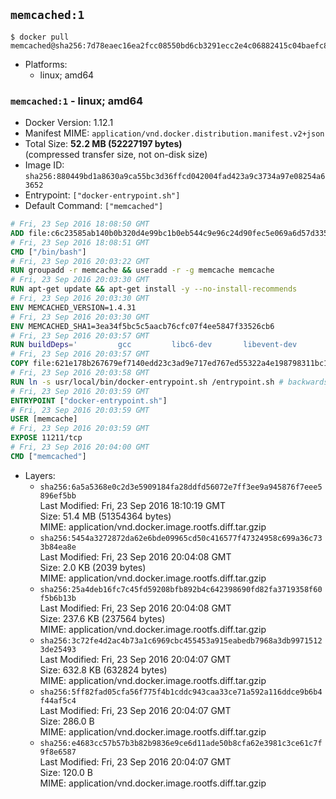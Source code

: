 ## `memcached:1`

```console
$ docker pull memcached@sha256:7d78eaec16ea2fcc08550bd6cb3291ecc2e4c06882415c04baefc837c53bc58a
```

-	Platforms:
	-	linux; amd64

### `memcached:1` - linux; amd64

-	Docker Version: 1.12.1
-	Manifest MIME: `application/vnd.docker.distribution.manifest.v2+json`
-	Total Size: **52.2 MB (52227197 bytes)**  
	(compressed transfer size, not on-disk size)
-	Image ID: `sha256:880449bd1a8630a9ca55bc3d36ffcd042004fad423a9c3734a97e08254a63652`
-	Entrypoint: `["docker-entrypoint.sh"]`
-	Default Command: `["memcached"]`

```dockerfile
# Fri, 23 Sep 2016 18:08:50 GMT
ADD file:c6c23585ab140b0b320d4e99bc1b0eb544c9e96c24d90fec5e069a6d57d335ca in / 
# Fri, 23 Sep 2016 18:08:51 GMT
CMD ["/bin/bash"]
# Fri, 23 Sep 2016 20:03:22 GMT
RUN groupadd -r memcache && useradd -r -g memcache memcache
# Fri, 23 Sep 2016 20:03:30 GMT
RUN apt-get update && apt-get install -y --no-install-recommends 		libevent-2.0-5 	&& rm -rf /var/lib/apt/lists/*
# Fri, 23 Sep 2016 20:03:30 GMT
ENV MEMCACHED_VERSION=1.4.31
# Fri, 23 Sep 2016 20:03:30 GMT
ENV MEMCACHED_SHA1=3ea34f5bc5c5aacb76cfc07f4ee5847f33526cb6
# Fri, 23 Sep 2016 20:03:57 GMT
RUN buildDeps=' 		gcc 		libc6-dev 		libevent-dev 		make 		perl 		wget 	' 	&& set -x 	&& apt-get update && apt-get install -y $buildDeps --no-install-recommends 	&& rm -rf /var/lib/apt/lists/* 	&& wget -O memcached.tar.gz "http://memcached.org/files/memcached-$MEMCACHED_VERSION.tar.gz" 	&& echo "$MEMCACHED_SHA1  memcached.tar.gz" | sha1sum -c - 	&& mkdir -p /usr/src/memcached 	&& tar -xzf memcached.tar.gz -C /usr/src/memcached --strip-components=1 	&& rm memcached.tar.gz 	&& cd /usr/src/memcached 	&& ./configure 	&& make -j$(nproc) 	&& make install 	&& cd / && rm -rf /usr/src/memcached 	&& apt-get purge -y --auto-remove $buildDeps
# Fri, 23 Sep 2016 20:03:57 GMT
COPY file:621e178b267679ef7140edd23c3ad9e717ed767ed55322a4e198798311bc1d36 in /usr/local/bin/ 
# Fri, 23 Sep 2016 20:03:58 GMT
RUN ln -s usr/local/bin/docker-entrypoint.sh /entrypoint.sh # backwards compat
# Fri, 23 Sep 2016 20:03:59 GMT
ENTRYPOINT ["docker-entrypoint.sh"]
# Fri, 23 Sep 2016 20:03:59 GMT
USER [memcache]
# Fri, 23 Sep 2016 20:03:59 GMT
EXPOSE 11211/tcp
# Fri, 23 Sep 2016 20:04:00 GMT
CMD ["memcached"]
```

-	Layers:
	-	`sha256:6a5a5368e0c2d3e5909184fa28ddfd56072e7ff3ee9a945876f7eee5896ef5bb`  
		Last Modified: Fri, 23 Sep 2016 18:10:19 GMT  
		Size: 51.4 MB (51354364 bytes)  
		MIME: application/vnd.docker.image.rootfs.diff.tar.gzip
	-	`sha256:5454a3272872da62e6bde09965cd50c416577f47324958c699a36c733b84ea8e`  
		Last Modified: Fri, 23 Sep 2016 20:04:08 GMT  
		Size: 2.0 KB (2039 bytes)  
		MIME: application/vnd.docker.image.rootfs.diff.tar.gzip
	-	`sha256:25a4deb16fc7c45fd59208bfb892b4c642398690fd82fa3719358f60f5b6b13b`  
		Last Modified: Fri, 23 Sep 2016 20:04:08 GMT  
		Size: 237.6 KB (237564 bytes)  
		MIME: application/vnd.docker.image.rootfs.diff.tar.gzip
	-	`sha256:3c72fe4d2ac4b73a1c6969cbc455453a915eabedb7968a3db99715123de25493`  
		Last Modified: Fri, 23 Sep 2016 20:04:07 GMT  
		Size: 632.8 KB (632824 bytes)  
		MIME: application/vnd.docker.image.rootfs.diff.tar.gzip
	-	`sha256:5ff82fad05cfa56f775f4b1cddc943caa33ce71a592a116ddce9b6b4f44af5c4`  
		Last Modified: Fri, 23 Sep 2016 20:04:07 GMT  
		Size: 286.0 B  
		MIME: application/vnd.docker.image.rootfs.diff.tar.gzip
	-	`sha256:e4683cc57b57b3b82b9836e9ce6d11ade50b8cfa62e3981c3ce61c7f9f8e6587`  
		Last Modified: Fri, 23 Sep 2016 20:04:07 GMT  
		Size: 120.0 B  
		MIME: application/vnd.docker.image.rootfs.diff.tar.gzip
